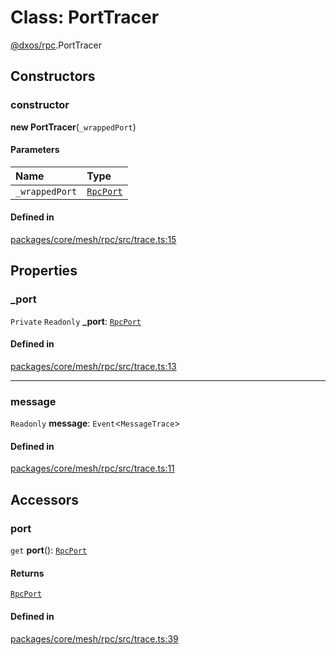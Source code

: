 # Class: PortTracer

[@dxos/rpc](../modules/dxos_rpc.md).PortTracer

## Constructors

### constructor

**new PortTracer**(`_wrappedPort`)

#### Parameters

| Name | Type |
| :------ | :------ |
| `_wrappedPort` | [`RpcPort`](../interfaces/dxos_rpc.RpcPort.md) |

#### Defined in

[packages/core/mesh/rpc/src/trace.ts:15](https://github.com/dxos/dxos/blob/main/packages/core/mesh/rpc/src/trace.ts#L15)

## Properties

### \_port

 `Private` `Readonly` **\_port**: [`RpcPort`](../interfaces/dxos_rpc.RpcPort.md)

#### Defined in

[packages/core/mesh/rpc/src/trace.ts:13](https://github.com/dxos/dxos/blob/main/packages/core/mesh/rpc/src/trace.ts#L13)

___

### message

 `Readonly` **message**: `Event`<`MessageTrace`\>

#### Defined in

[packages/core/mesh/rpc/src/trace.ts:11](https://github.com/dxos/dxos/blob/main/packages/core/mesh/rpc/src/trace.ts#L11)

## Accessors

### port

`get` **port**(): [`RpcPort`](../interfaces/dxos_rpc.RpcPort.md)

#### Returns

[`RpcPort`](../interfaces/dxos_rpc.RpcPort.md)

#### Defined in

[packages/core/mesh/rpc/src/trace.ts:39](https://github.com/dxos/dxos/blob/main/packages/core/mesh/rpc/src/trace.ts#L39)
